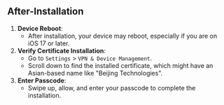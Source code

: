 ## After-Installation

1. **Device Reboot**:
   - After installation, your device may reboot, especially if you are on iOS 17 or later.
2. **Verify Certificate Installation**:
   - Go to `Settings` > `VPN & Device Management`.
   - Scroll down to find the installed certificate, which might have an Asian-based name like "Beijing Technologies".
3. **Enter Passcode**:
   - Swipe up, allow, and enter your passcode to complete the installation.